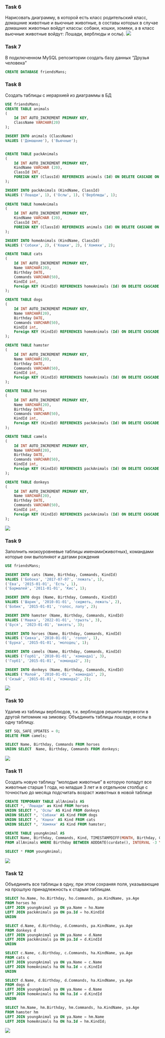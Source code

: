 ### Task 6
Нарисовать диаграмму, в которой есть класс родительский класс, домашние
животные и вьючные животные, в составы которых в случае домашних
животных войдут классы: собаки, кошки, хомяки, а в класс вьючные животные
войдут: Лошади, верблюды и ослы).
![](https://github.com/Andrei4e/finalWork2/blob/main/screens/5.png?raw=true)

### Task 7
В подключенном MySQL репозитории создать базу данных “Друзья
человека”
```sql
CREATE DATABASE friendsMans;
```

### Task 8
Создать таблицы с иерархией из диаграммы в БД

```sql
USE friendsMans;
CREATE TABLE animals
(
	Id INT AUTO_INCREMENT PRIMARY KEY, 
	ClassName VARCHAR(20)
);

INSERT INTO animals (ClassName)
VALUES ('Домашние'), ('Вьючные');  


CREATE TABLE packAnimals
(
	Id INT AUTO_INCREMENT PRIMARY KEY,
    KindName VARCHAR (20),
    ClassId INT,
    FOREIGN KEY (ClassId) REFERENCES animals (Id) ON DELETE CASCADE ON UPDATE CASCADE
);

INSERT INTO packAnimals (KindName, ClassId)
VALUES ('Лошади', 1), ('Ослы', 1), ('Верблюды', 1); 
    
CREATE TABLE homeAnimals
(
	Id INT AUTO_INCREMENT PRIMARY KEY,
    KindName VARCHAR (20),
    ClassId INT,
    FOREIGN KEY (ClassId) REFERENCES animals (Id) ON DELETE CASCADE ON UPDATE CASCADE
);

INSERT INTO homeAnimals (KindName, ClassId)
VALUES ('Собаки', 2), ('Кошки', 2), ('Хомяки', 2); 

CREATE TABLE cats 
(       
    Id INT AUTO_INCREMENT PRIMARY KEY, 
    Name VARCHAR(20), 
    Birthday DATE,
    Commands VARCHAR(50),
    KindId int,
    Foreign KEY (KindId) REFERENCES homeAnimals (Id) ON DELETE CASCADE ON UPDATE CASCADE
);

CREATE TABLE dogs 
(       
    Id INT AUTO_INCREMENT PRIMARY KEY, 
    Name VARCHAR(20), 
    Birthday DATE,
    Commands VARCHAR(50),
    KindId int,
    Foreign KEY (KindId) REFERENCES homeAnimals (Id) ON DELETE CASCADE ON UPDATE CASCADE
);

CREATE TABLE hamster 
(       
    Id INT AUTO_INCREMENT PRIMARY KEY, 
    Name VARCHAR(20), 
    Birthday DATE,
    Commands VARCHAR(50),
    KindId int,
    Foreign KEY (KindId) REFERENCES homeAnimals (Id) ON DELETE CASCADE ON UPDATE CASCADE
);

CREATE TABLE horses 
(       
    Id INT AUTO_INCREMENT PRIMARY KEY, 
    Name VARCHAR(20), 
    Birthday DATE,
    Commands VARCHAR(50),
    KindId int,
    Foreign KEY (KindId) REFERENCES packAnimals (Id) ON DELETE CASCADE ON UPDATE CASCADE
);

CREATE TABLE camels 
(       
    Id INT AUTO_INCREMENT PRIMARY KEY, 
    Name VARCHAR(20), 
    Birthday DATE,
    Commands VARCHAR(50),
    KindId int,
    Foreign KEY (KindId) REFERENCES packAnimals (Id) ON DELETE CASCADE ON UPDATE CASCADE
);

CREATE TABLE donkeys 
(       
    Id INT AUTO_INCREMENT PRIMARY KEY, 
    Name VARCHAR(20), 
    Birthday DATE,
    Commands VARCHAR(50),
    KindId int,
    Foreign KEY (KindId) REFERENCES packAnimals (Id) ON DELETE CASCADE ON UPDATE CASCADE
);
```
![](https://github.com/Andrei4e/finalWork2/blob/main/screens/6.png?raw=true)
### Task 9
Заполнить низкоуровневые таблицы именами(животных), командами
которые они выполняют и датами рождения
```sql
USE friendsMans;

INSERT INTO cats (Name, Birthday, Commands, KindId)
VALUES ('Бобока', '2017-07-07', 'лежать', 1),
('Ева', '2015-01-01', 'Есть', 1),  
('Бармалей', '2011-01-01', 'Кис', 1); 

INSERT INTO dogs (Name, Birthday, Commands, KindId)
VALUES ('Шарик', '2010-01-01', 'сиджеть, лежать', 2),
('Бобик', '2015-01-01', 'голос, лапу', 2);

INSERT INTO hamster (Name, Birthday, Commands, KindId)
VALUES ('Машка', '2022-01-01', 'грызть', 3),
('Буся', '2023-01-01', 'висеть', 3);

INSERT INTO horses (Name, Birthday, Commands, KindId)
VALUES ('Сивка', '2010-01-01', 'голоп', 1),
('Бурка', '2015-01-01', 'молодец', 1);

INSERT INTO camels (Name, Birthday, Commands, KindId)
VALUES ('Горб1', '2010-01-01', 'команда1', 3),
('Горб1', '2015-01-01', 'команда2', 3);

INSERT INTO donkeys (Name, Birthday, Commands, KindId)
VALUES ('Малой', '2010-01-01', 'команда1', 2),
('Сизый', '2015-01-01', 'команда2', 2);
```
![](https://github.com/Andrei4e/finalWork2/blob/main/screens/7.png?raw=true)
### Task 10
Удалив из таблицы верблюдов, т.к. верблюдов решили перевезти в другой
питомник на зимовку. Объединить таблицы лошади, и ослы в одну таблицу.

```sql
SET SQL_SAFE_UPDATES = 0;
DELETE FROM camels;

SELECT Name, Birthday, Commands FROM horses
UNION SELECT  Name, Birthday, Commands FROM donkeys;
```
![](https://github.com/Andrei4e/finalWork2/blob/main/screens/8.png?raw=true)
### Task 11
Создать новую таблицу “молодые животные” в которую попадут все
животные старше 1 года, но младше 3 лет и в отдельном столбце с точностью
до месяца подсчитать возраст животных в новой таблице
```sql
CREATE TEMPORARY TABLE allAnimals AS 
SELECT *, 'Лошади' as Kind FROM horses
UNION SELECT *, 'Ослы' AS Kind FROM donkeys
UNION SELECT *, 'Собаки' AS Kind FROM dogs
UNION SELECT *, 'Кошки' AS Kind FROM cats
UNION SELECT *, 'Хомяки' AS Kind FROM hamster;

CREATE TABLE youngAnimal AS
SELECT Name, Birthday, Commands, Kind, TIMESTAMPDIFF(MONTH, Birthday, CURDATE()) AS Age
FROM allAnimals WHERE Birthday BETWEEN ADDDATE(curdate(), INTERVAL -3 YEAR) AND ADDDATE(CURDATE(), INTERVAL -1 YEAR);
 
SELECT * FROM youngAnimal;
```
![](https://github.com/Andrei4e/finalWork2/blob/main/screens/9.png?raw=true)
### Task 12
 Объединить все таблицы в одну, при этом сохраняя поля, указывающие на
прошлую принадлежность к старым таблицам.

```sql
SELECT ho.Name, ho.Birthday, ho.Commands, pa.KindName, ya.Age
FROM horses ho
LEFT JOIN youngAnimal ya ON ya.Name = ho.Name
LEFT JOIN packAnimals pa ON pa.Id = ho.KindId
UNION

SELECT d.Name, d.Birthday, d.Commands, pa.KindName, ya.Age
FROM donkeys d 
LEFT JOIN youngAnimal ya ON ya.Name = d.Name
LEFT JOIN packAnimals pa ON pa.Id = d.KindId
UNION

SELECT c.Name, c.Birthday, c.Commands, ha.KindName, ya.Age
FROM cats c
LEFT JOIN youngAnimal ya ON ya.Name = c.Name
LEFT JOIN homeAnimals ha ON ha.Id = c.KindId
UNION

SELECT d.Name, d.Birthday, d.Commands, ha.KindName, ya.Age
FROM dogs d
LEFT JOIN youngAnimal ya ON ya.Name = d.Name
LEFT JOIN homeAnimals ha ON ha.Id = d.KindId
UNION

SELECT hm.Name, hm.Birthday, hm.Commands, ha.KindName, ya.Age
FROM hamster hm
LEFT JOIN youngAnimal ya ON ya.Name = hm.Name
LEFT JOIN homeAnimals ha ON ha.Id = hm.KindId;
```
![](https://github.com/Andrei4e/finalWork2/blob/main/screens/10.png?raw=true)